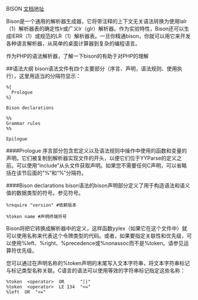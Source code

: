 BISON [文档地址](https://www.gnu.org/software/bison/manual/html_node/index.html)

Bison是一个通用的解析器生成器，它将带注释的上下文无关语法转换为使用lalr（1）解析器表的确定性lr或广义lr（glr）解析器。作为实验特性，Bison还可以生成IERR（1）或规范的LR（1）解析器表。一旦你精通bison，你就可以用它来开发各种语言解析器，从简单的桌面计算器到复杂的编程语言。

作为PHP的语法解析器，了解一下bison的有助于对PHP的理解

##语法大纲
bison语法文件有四个主要部分（序言、声明，语法规则、使用执行），这里用适当的分隔符显示：

```
%{
  Prologue
%}

Bison declarations

%%
Grammar rules
%%

Epilogue
```

####Prologue
序言部分包含宏定义以及语法规则中操作中使用的函数和变量的声明。它们被复制到解析器实现文件的开头，以便它们位于YYParse的定义之前。可以使用“include”从头文件获取声明。如果您不需要任何C声明，可以省略括在该节后面的“%”和“%”分隔符。

####Bison declarations
bison语法的bison声明部分定义了用于构造语法和语义值的数据类型的符号。参见符号。
```
%require "version" #依赖版本
```

```
%token name #声明终端符号
```
Bison将把它转换成解析器中的定义，这样函数yylex（如果它在这个文件中）就可以使用名称来代表这个令牌类型的代码。或者，如果要指定关联性和优先级，可以使用%left、%right、%precedence或%nonassoc而不是%token。请参见运算符优先级。

您可以通过在声明名称的%token声明的末尾写入文本字符串，将文本字符串标记与标记类型名称关联。C语言的语法可以使用等效的字符串标记指定这些名称：
```
%token  <operator>  OR      "||"
%token  <operator>  LE 134  "<="
%left  OR  "<="
```